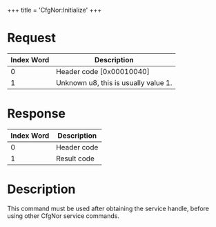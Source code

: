 +++
title = 'CfgNor:Initialize'
+++

# Request

| Index Word | Description                          |
|------------|--------------------------------------|
| 0          | Header code \[0x00010040\]           |
| 1          | Unknown u8, this is usually value 1. |

# Response

| Index Word | Description |
|------------|-------------|
| 0          | Header code |
| 1          | Result code |

# Description

This command must be used after obtaining the service handle, before
using other CfgNor service commands.
